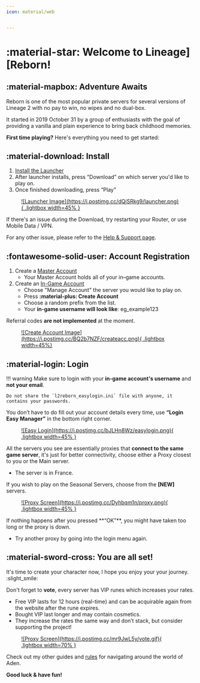 ```yaml
---
icon: material/web


---
```


# :material-star: Welcome to Lineage][Reborn!

## :material-mapbox: Adventure Awaits
Reborn is one of the most popular private servers for several versions of Lineage 2 with no pay to win, no wipes and no dual-box. 

It started in 2019 October 31 by a group of enthusiasts with the goal of providing a vanilla and plain experience to bring back childhood memories.

**First time playing?** Here's everything you need to get started:


## :material-download: Install
1. [Install the Launcher](https://l2reborn.org/installer)
2. After launcher installs, press “Download” on which server you'd like to play on.
3. Once finished downloading, press “Play”

<figure markdown="span">
    <a href="https://postimg.cc/K44NxzGK">
    ![Launcher Image](https://i.postimg.cc/dQjSRkg9/launcher.png){ .lightbox width=45% }
    </a>
</figure>

If there's an issue during the Download, try restarting your Router, or use Mobile Data / VPN.

For any other issue, please refer to the [Help & Support page](https://tab1-web.github.io/faq/support/troubleshooting/technical-issues/).


## :fontawesome-solid-user: Account Registration

1. Create a [Master Account](https://l2reborn.org/signin/)
    - Your Master Account holds all of your in–game accounts. 
2. Create an [In-Game Account](https://l2reborn.org/account-summary/)
    - Choose "Manage Account" the server you would like to play on. 
    - Press **:material-plus: Create Account**
    - Choose a random prefix from the list.
    - Your **in-game username will look like**: eg_example123

Referral codes **are not implemented** at the moment.

<figure markdown="span">
    <a href="https://postimg.cc/zyB41pRW">
    ![Create Account Image](https://i.postimg.cc/BQ2b7NZF/createacc.png){ .lightbox width=45%}
    </a>
</figure>


## :material-login: Login

!!! warning
    Make sure to login with your **in-game account's username** and **not your email**.

    Do not share the `l2reborn_easylogin.ini` file with anyone, it contains your passwords.

You don’t have to do fill out your account details every time, use **“Login Easy Manager”** in the bottom right corner.

<figure markdown="span">
    <a href="https://postimg.cc/xJJzDr97">
    ![Easy Login](https://i.postimg.cc/bJLHn8Wz/easylogin.png){ .lightbox width=45% }
    </a>
</figure>

All the servers you see are essentially proxies that **connect to the same game server**, it's just for better connectivity, 
choose either a Proxy closest to you or the Main server.

- The server is in France.

If you wish to play on the Seasonal Servers, choose from the **[NEW]** servers.

<figure markdown="span">
    <a href="https://postimg.cc/grMJpzMT">
    ![Proxy Screen](https://i.postimg.cc/Dyhbqm1n/proxy.png){ .lightbox width=45% }
    </a>
</figure>
If nothing happens after you pressed **“OK”**, you might have taken too long or the proxy is down. 

- Try another proxy by going into the login menu again.


## :material-sword-cross: You are all set!

It's time to create your character now, I hope you enjoy your your journey. :slight_smile:

Don't forget to **vote**, every server has VIP runes which increases your rates. 

- Free VIP lasts for 12 hours (real-time) and can be acquirable again from the website after the rune expires.
- Bought VIP last longer and may contain cosmetics.
- They increase the rates the same way and don’t stack, but consider supporting the project!

<figure markdown="span">
    <a href="https://postimg.cc/cKsF1SZv">
    ![Proxy Screen](https://i.postimg.cc/mr9JwL5y/vote.gif){ .lightbox width=70% }
    </a>
</figure>

Check out my other guides and [rules](../support/rules.md) for navigating around the world of Aden.


**Good luck & have fun!**






